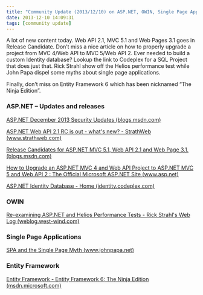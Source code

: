 ```yaml
---
title: "Community Update (2013/12/10) on ASP.NET, OWIN, Single Page Application and Entity Framework"
date: 2013-12-10 14:09:31
tags: [community update]
---
```


A lot of new content today. Web API 2.1, MVC 5.1 and Web Pages 3.1 goes in Release Candidate. Don’t miss a nice article on how to properly upgrade a project from MVC 4/Web API to MVC 5/Web API 2\. Ever needed to build a custom Identity database? Lookup the link to Codeplex for a SQL Project that does just that. Rick Strahl show off the Helios performance test while John Papa dispel some myths about single page applications. 

Finally, don’t miss on Entity Framework 6 which has been nicknamed “The Ninja Edition”. 

### ASP.NET – Updates and releases

[ASP.NET December 2013 Security Updates (blogs.msdn.com)](http://blogs.msdn.com/b/webdev/archive/2013/12/10/asp-net-december-2013-security-updates.aspx)

[ASP.NET Web API 2.1 RC is out - what's new? - StrathWeb (www.strathweb.com)](http://www.strathweb.com/2013/12/asp-net-web-api-2-1-rc-whats-new/)

[Release Candidates for ASP.NET MVC 5.1, Web API 2.1 and Web Page 3.1\. (blogs.msdn.com)](http://blogs.msdn.com/b/webdev/archive/2013/12/09/asp-net-and-web-tools-2013-2-preview-for-visual-studio-2013.aspx)

[How to Upgrade an ASP.NET MVC 4 and Web API Project to ASP.NET MVC 5 and Web API 2 : The Official Microsoft ASP.NET Site (www.asp.net)](http://www.asp.net/mvc/tutorials/mvc-5/how-to-upgrade-an-aspnet-mvc-4-and-web-api-project-to-aspnet-mvc-5-and-web-api-2)

[ASP.NET Identity Database - Home (identity.codeplex.com)](https://identity.codeplex.com/)

### OWIN

[Re-examining ASP.NET and Helios Performance Tests - Rick Strahl's Web Log (weblog.west-wind.com)](http://weblog.west-wind.com/posts/2013/Dec/09/Reexamining-ASPNET-and-Helios-Performance-Tests)

### Single Page Applications

[SPA and the Single Page Myth (www.johnpapa.net)](http://www.johnpapa.net/pageinspa/)

### Entity Framework

[Entity Framework - Entity Framework 6: The Ninja Edition (msdn.microsoft.com)](http://msdn.microsoft.com/en-us/magazine/dn532202.aspx)